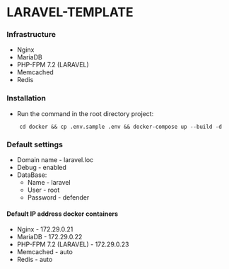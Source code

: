 # LARAVEL-TEMPLATE

### Infrastructure

* Nginx
* MariaDB
* PHP-FPM 7.2 (LARAVEL)
* Memcached
* Redis

### Installation

* Run the command in the root directory project: 

```
    cd docker && cp .env.sample .env && docker-compose up --build -d
```

### Default settings

* Domain name   - laravel.loc
* Debug         - enabled
* DataBase:
  * Name 	- laravel
  * User 	- root
  * Password 	- defender

#### Default IP address docker containers

* Nginx                 - 172.29.0.21
* MariaDB               - 172.29.0.22
* PHP-FPM 7.2 (LARAVEL) - 172.29.0.23
* Memcached             - auto
* Redis                 - auto